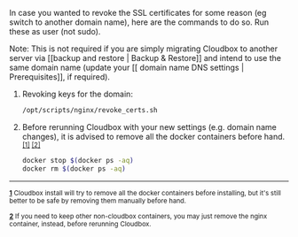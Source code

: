 In case you wanted to revoke the SSL certificates for some reason (eg switch to another domain name), here are the commands to do so. Run these as user (not sudo).

Note: This is not required if you are simply migrating Cloudbox to another server via [[backup and restore | Backup & Restore]] and intend to use the same domain name (update your [[ domain name DNS settings | Prerequisites]], if required).

1. Revoking keys for the domain:

   ```bash
   /opt/scripts/nginx/revoke_certs.sh
   ```

1. Before rerunning Cloudbox with your new settings (e.g. domain name changes), it is advised to remove all the docker containers before hand. <sup name="a1">[\[1\]](#f1) </sup><sup name="a2">[\[2\]](#f2)</sup>


   ```bash
   docker stop $(docker ps -aq)
   docker rm $(docker ps -aq)
   ```



***

<sup><b name="f1">[1](#a1)</b> Cloudbox install will try to remove all the docker containers before installing, but it's still better to be safe by removing them manually before hand. </sup>

<sup><b name="f2">[2](#a2)</b> If you need to keep other non-cloudbox containers, you may just remove the nginx container, instead, before rerunning Cloudbox. </sup>
